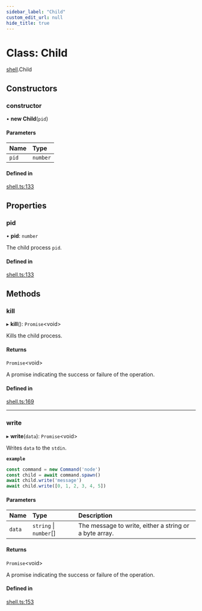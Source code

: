 ```yaml
---
sidebar_label: "Child"
custom_edit_url: null
hide_title: true
---
```


# Class: Child

[shell](../modules/shell.md).Child

## Constructors

### constructor

• **new Child**(`pid`)

#### Parameters

| Name | Type |
| :------ | :------ |
| `pid` | `number` |

#### Defined in

[shell.ts:133](https://github.com/tauri-apps/tauri/blob/01d4ada/tooling/api/src/shell.ts#L133)

## Properties

### pid

• **pid**: `number`

The child process `pid`.

#### Defined in

[shell.ts:133](https://github.com/tauri-apps/tauri/blob/01d4ada/tooling/api/src/shell.ts#L133)

## Methods

### kill

▸ **kill**(): `Promise`<void\>

Kills the child process.

#### Returns

`Promise`<void\>

A promise indicating the success or failure of the operation.

#### Defined in

[shell.ts:169](https://github.com/tauri-apps/tauri/blob/01d4ada/tooling/api/src/shell.ts#L169)

___

### write

▸ **write**(`data`): `Promise`<void\>

Writes `data` to the `stdin`.

**`example`**
```typescript
const command = new Command('node')
const child = await command.spawn()
await child.write('message')
await child.write([0, 1, 2, 3, 4, 5])
```

#### Parameters

| Name | Type | Description |
| :------ | :------ | :------ |
| `data` | `string` \| `number`[] | The message to write, either a string or a byte array. |

#### Returns

`Promise`<void\>

A promise indicating the success or failure of the operation.

#### Defined in

[shell.ts:153](https://github.com/tauri-apps/tauri/blob/01d4ada/tooling/api/src/shell.ts#L153)
